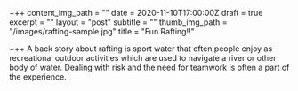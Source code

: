 +++
content_img_path = ""
date = 2020-11-10T17:00:00Z
draft = true
excerpt = ""
layout = "post"
subtitle = ""
thumb_img_path = "/images/rafting-sample.jpg"
title = "Fun Rafting!!"

+++
A back story about rafting is sport water that often people enjoy as recreational outdoor activities which are used to navigate a river or other body of water. Dealing with risk and the need for teamwork is often a part of the experience.
